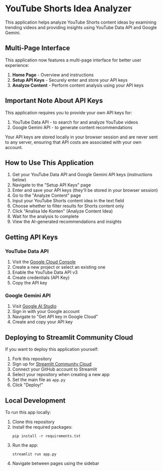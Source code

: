# YouTube Shorts Idea Analyzer

This application helps analyze YouTube Shorts content ideas by examining trending videos and providing insights using YouTube Data API and Google Gemini.

## Multi-Page Interface

This application now features a multi-page interface for better user experience:

1. **Home Page** - Overview and instructions
2. **Setup API Keys** - Securely enter and store your API keys
3. **Analyze Content** - Perform content analysis using your API keys

## Important Note About API Keys

This application requires you to provide your own API keys for:
1. YouTube Data API - to search for and analyze YouTube videos
2. Google Gemini API - to generate content recommendations

Your API keys are stored locally in your browser session and are never sent to any server, ensuring that API costs are associated with your own account.

## How to Use This Application

1. Get your YouTube Data API and Google Gemini API keys (instructions below)
2. Navigate to the "Setup API Keys" page
3. Enter and save your API keys (they'll be stored in your browser session)
4. Go to the "Analyze Content" page
5. Input your YouTube Shorts content idea in the text field
6. Choose whether to filter results for Shorts content only
7. Click "Analisa Ide Konten" (Analyze Content Idea)
8. Wait for the analysis to complete
9. View the AI-generated recommendations and insights

## Getting API Keys

### YouTube Data API
1. Visit the [Google Cloud Console](https://console.cloud.google.com/)
2. Create a new project or select an existing one
3. Enable the YouTube Data API v3
4. Create credentials (API Key)
5. Copy the API key

### Google Gemini API
1. Visit [Google AI Studio](https://aistudio.google.com/)
2. Sign in with your Google account
3. Navigate to "Get API key in Google Cloud"
4. Create and copy your API key

## Deploying to Streamlit Community Cloud

If you want to deploy this application yourself:

1. Fork this repository
2. Sign up for [Streamlit Community Cloud](https://streamlit.io/cloud)
3. Connect your GitHub account to Streamlit
4. Select your repository when creating a new app
5. Set the main file as `app.py`
6. Click "Deploy!"

## Local Development

To run this app locally:

1. Clone this repository
2. Install the required packages:
   ```
   pip install -r requirements.txt
   ```
3. Run the app:
   ```
   streamlit run app.py
   ```
4. Navigate between pages using the sidebar